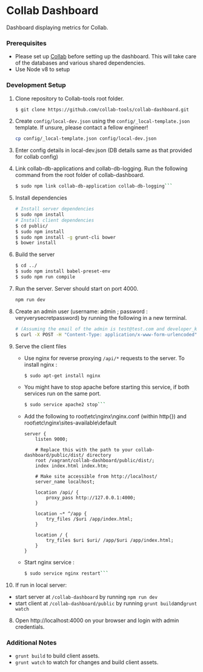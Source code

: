 # Collab Dashboard

Dashboard displaying metrics for Collab.

### Prerequisites

* Please set up [Collab](https://github.com/collab-tools/collab) before setting up the dashboard.
This will take care of the databases and various shared dependencies.
* Use Node v8 to setup

### Development Setup

1. Clone repository to Collab-tools root folder.
   
   ```bash
   $ git clone https://github.com/collab-tools/collab-dashboard.git
   ```

2. Create `config/local-dev.json` using the `config/_local-template.json` template. If unsure, please contact a fellow engineer!

    ```bash
    cp config/_local-template.json config/local-dev.json
    ```
    
3. Enter config details in local-dev.json (DB details same as that provided for collab config)

4. Link collab-db-applications and collab-db-logging. Run the following command from the root folder of collab-dashboard.

    ```bash
    $ sudo npm link collab-db-application collab-db-logging```

5. Install dependencies

    ```bash
    # Install server dependencies
    $ sudo npm install
    # Install client dependencies
    $ cd public/
    $ sudo npm install
    $ sudo npm install -g grunt-cli bower
    $ bower install
    ```

3. Build the server

    ```bash
    $ cd ../
    $ sudo npm install babel-preset-env
    $ sudo npm run compile
    ```

4. Run the server. Server should start on port 4000.

    ```bash
    npm run dev
    ```

5. Create an admin user (username: admin ; password : veryverysecretpassword) by running the following in a new terminal.

    ```bash
    # (Assuming the email of the admin is test@test.com and developer_key is set to 12341234 in config/local-dev.json)
    $ curl -X POST -H "Content-Type: application/x-www-form-urlencoded" -d 'devKey=12341234&email=test@test.com' "http://localhost:4000/api/auth"
    ```

6. Serve the client files

    - Use nginx for reverse proxying `/api/*` requests to the server. To install nginx :
        ```bash 
        $ sudo apt-get install nginx
        ```
    -  You might have to stop apache before starting this service, if both services run on the same port.
        ```bash
        $ sudo service apache2 stop```
    -  Add the following to root\etc\nginx\nginx.conf (within http{}) and root\etc\nginx\sites-available\default

        ```nginx
        server {
            listen 9000;

            # Replace this with the path to your collab-dashboard/public/dist/ directory
            root /vagrant/collab-dashboard/public/dist/;
            index index.html index.htm;

            # Make site accessible from http://localhost/
            server_name localhost;

            location /api/ {
                proxy_pass http://127.0.0.1:4000;
            }

            location ~* ^/app {
                try_files /$uri /app/index.html;
            }

            location / {
                try_files $uri $uri/ /app/$uri /app/index.html;
            }
        }
        ```
     - Start nginx service : 
        ```bash
        $ sudo service nginx restart```

7. If run in local server:
* start server at `/collab-dashboard` by running `npm run dev`
* start client at `/collab-dashboard/public` by running `grunt build`and`grunt watch`
        
8. Open http://localhost:4000 on your browser and login with admin credentials.

### Additional Notes

- `grunt build` to build client assets.
- `grunt watch` to watch for changes and build client assets.
